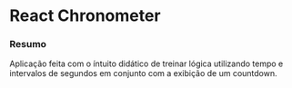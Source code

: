 # React Chronometer

### Resumo

Aplicação feita com o íntuito didático de treinar lógica utilizando tempo e intervalos de segundos em conjunto com a exibição de um countdown.
